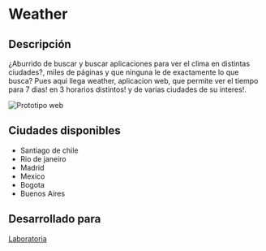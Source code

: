 # Weather

## Descripción
¿Aburrido de buscar y buscar aplicaciones para ver el clima en distintas ciudades?, miles de páginas y que ninguna le de exactamente lo que busca?
Pues aqui llega weather, aplicacion web, que permite ver el tiempo para 7 dias! en 3 horarios distintos! y de varias ciudades de su interes!.

![Prototipo web ](https://raw.githubusercontent.com/gvillablanca/weather-react/master/public/Captura%20del%202018-04-02%20a%20las%2016.40.39.png)

## Ciudades disponibles
* Santiago de chile
* Rio de janeiro
* Madrid
* Mexico
* Bogota
* Buenos Aires



## Desarrollado para
[Laboratoria](http://www.laboratoria.la/)
